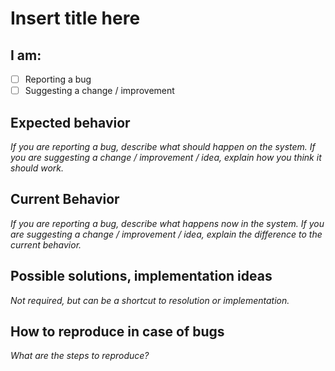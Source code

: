 # Insert title here

## I am:

- [ ] Reporting a bug
- [ ] Suggesting a change / improvement

## Expected behavior
_If you are reporting a bug, describe what should happen on the system._
_If you are suggesting a change / improvement / idea, explain how you think it should work._

## Current Behavior
_If you are reporting a bug, describe what happens now in the system._
_If you are suggesting a change / improvement / idea, explain the difference to the current behavior._

## Possible solutions, implementation ideas
_Not required, but can be a shortcut to resolution or implementation._

## How to reproduce in case of bugs
_What are the steps to reproduce?_
